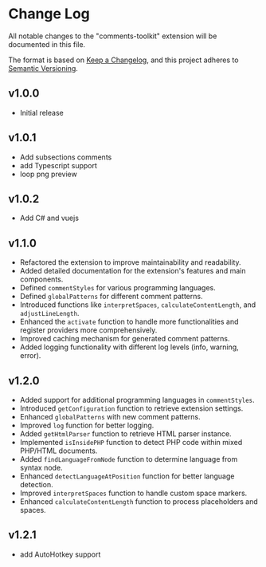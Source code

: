 # Change Log

All notable changes to the "comments-toolkit" extension will be documented in this file.

The format is based on [Keep a Changelog](https://keepachangelog.com/en/1.0.0/),
and this project adheres to [Semantic Versioning](https://semver.org/spec/v2.0.0.html).

## v1.0.0

- Initial release

## v1.0.1

- Add subsections comments
- add Typescript support
- loop png preview

## v1.0.2

- Add C# and vuejs

## v1.1.0

- Refactored the extension to improve maintainability and readability.
- Added detailed documentation for the extension's features and main components.
- Defined `commentStyles` for various programming languages.
- Defined `globalPatterns` for different comment patterns.
- Introduced functions like `interpretSpaces`, `calculateContentLength`, and `adjustLineLength`.
- Enhanced the `activate` function to handle more functionalities and register providers more comprehensively.
- Improved caching mechanism for generated comment patterns.
- Added logging functionality with different log levels (info, warning, error).

## v1.2.0

- Added support for additional programming languages in `commentStyles`.
- Introduced `getConfiguration` function to retrieve extension settings.
- Enhanced `globalPatterns` with new comment patterns.
- Improved `log` function for better logging.
- Added `getHtmlParser` function to retrieve HTML parser instance.
- Implemented `isInsidePHP` function to detect PHP code within mixed PHP/HTML documents.
- Added `findLanguageFromNode` function to determine language from syntax node.
- Enhanced `detectLanguageAtPosition` function for better language detection.
- Improved `interpretSpaces` function to handle custom space markers.
- Enhanced `calculateContentLength` function to process placeholders and spaces.

## v1.2.1

- add AutoHotkey support
